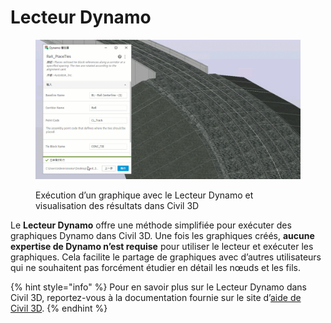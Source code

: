 # Lecteur Dynamo

<figure><img src="../.gitbook/assets/Rail_PlaceTies_Player (1).gif" alt=""><figcaption><p>Exécution d’un graphique avec le Lecteur Dynamo et visualisation des résultats dans Civil 3D</p></figcaption></figure>

Le **Lecteur Dynamo** offre une méthode simplifiée pour exécuter des graphiques Dynamo dans Civil 3D. Une fois les graphiques créés, **aucune expertise de Dynamo n’est requise** pour utiliser le lecteur et exécuter les graphiques. Cela facilite le partage de graphiques avec d’autres utilisateurs qui ne souhaitent pas forcément étudier en détail les nœuds et les fils.

{% hint style="info" %} Pour en savoir plus sur le Lecteur Dynamo dans Civil 3D, reportez-vous à la documentation fournie sur le site d’[aide de Civil 3D](https://help.autodesk.com/view/CIV3D/2025/ENU/?guid=dynamo\_player). {% endhint %}
